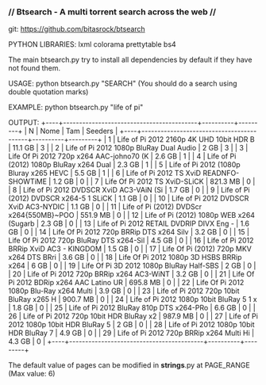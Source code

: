 ### // Btsearch - A multi torrent search across the web // ###

git: https://github.com/bitasrock/btsearch

PYTHON LIBRARIES: lxml
                  colorama
                  prettytable
                  bs4

The main btsearch.py ​​try to install all dependencies by default if they have not found them.

USAGE: python btsearch.py "SEARCH" (You should do a search using double quotation marks)

EXAMPLE: python btsearch.py "life of pi"

OUTPUT:
+----+------------------------------------------+----------+---------+
| N  | Nome                                     | Tam      | Seeders |
+----+------------------------------------------+----------+---------+
| 1  | Life of Pi 2012 2160p 4K UHD 10bit HDR B | 11.1 GB  | 3       |
| 2  | Life of Pi 2012 1080p BluRay Dual Audio  | 2 GB     | 3       |
| 3  | Life Of Pi 2012 720p x264 AAC-johno70 (K | 2.6 GB   | 1       |
| 4  | Life of Pi (2012) 1080p BluRay x264 Dual | 2.3 GB   | 1       |
| 5  | Life of Pi 2012 (1080p Bluray x265 HEVC  | 5.5 GB   | 1       |
| 6  | Life of Pi 2012 TS XviD READNFO-SHOWTiME | 1.2 GB   | 0       |
| 7  | Life Of Pi 2012 TS XviD-SLiCK            | 821.3 MB | 0       |
| 8  | Life of Pi 2012 DVDSCR XviD AC3-VAiN (Si | 1.7 GB   | 0       |
| 9  | Life of Pi (2012) DVDSCR x264-5 1 SLiCK  | 1.1 GB   | 0       |
| 10 | Life of Pi 2012 DVDSCR XviD AC3-NYDIC    | 1.1 GB   | 0       |
| 11 | Life of Pi (2012) DVDScr x264{550MB}~POO | 551.9 MB | 0       |
| 12 | Life of Pi (2012) 1080p WEB x264 (Sugarb | 2.3 GB   | 0       |
| 13 | Life of Pi 2012 RETAIL DVDRIP DIVX Eng - | 1.6 GB   | 0       |
| 14 | Life Of Pi 2012 720p BRRip DTS x264 Silv | 3.2 GB   | 0       |
| 15 | Life Of Pi 2012 720p BluRay DTS x264-Sil | 4.5 GB   | 0       |
| 16 | Life of Pi 2012 BRRip XviD AC3 - KINGDOM | 1.5 GB   | 0       |
| 17 | Life Of Pi (2012) 720p MKV x264 DTS BRri | 3.6 GB   | 0       |
| 18 | Life Of Pi 2012 1080p 3D HSBS BRRip x264 | 6 GB     | 0       |
| 19 | Life Of Pi 3D 2012 1080p BluRay Half-SBS | 2 GB     | 0       |
| 20 | Life of Pi 2012 720p BRRip x264 AC3-WiNT | 3.2 GB   | 0       |
| 21 | Life Of Pi 2012 BDRip x264 AAC Latino UR | 695.8 MB | 0       |
| 22 | Life Of Pi 2012 1080p Blu-Ray x264 Multi | 3.9 GB   | 0       |
| 23 | Life of Pi 2012 720p 10bit BluRay x265 H | 900.7 MB | 0       |
| 24 | Life of Pi 2012 1080p 10bit BluRay 5 1 x | 1.8 GB   | 0       |
| 25 | Life of Pi 2012 BluRay 810p DTS x264-PRo | 6.6 GB   | 0       |
| 26 | Life of Pi 2012 720p 10bit HDR BluRay x2 | 987.9 MB | 0       |
| 27 | Life of Pi 2012 1080p 10bit HDR BluRay 5 | 2 GB     | 0       |
| 28 | Life of Pi 2012 1080p 10bit HDR BluRay 7 | 4.9 GB   | 0       |
| 29 | Life of Pi 2012 720p BRRip x264 Multi Hi | 4.3 GB   | 0       |
+----+------------------------------------------+----------+---------+

The default value of pages can be modified in __strings__.py at PAGE_RANGE (Max value: 6)
